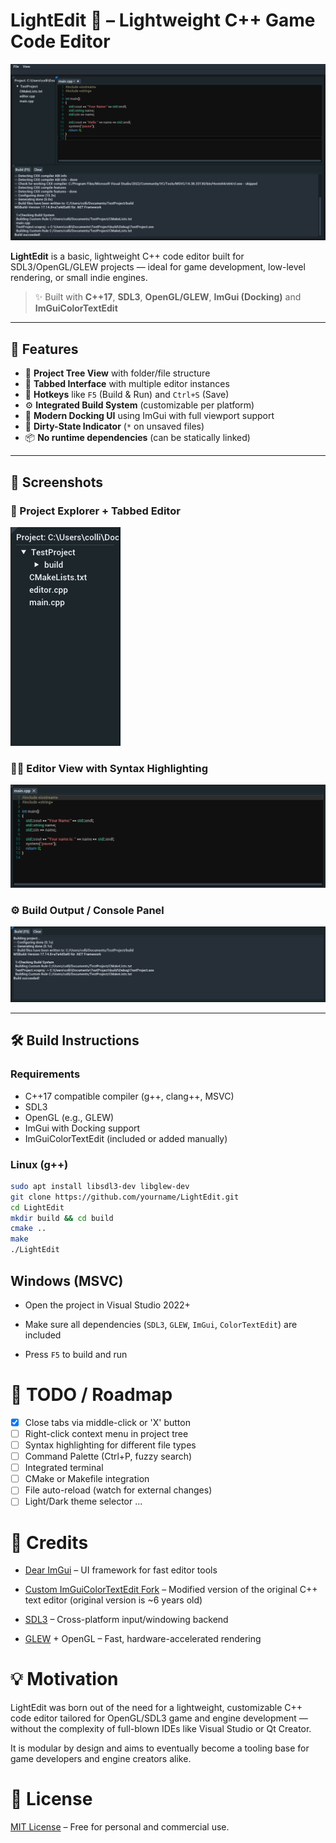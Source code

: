 # LightEdit 🌙 – Lightweight C++ Game Code Editor

![LightEdit](https://github.com/lul-v3/LightEdit/blob/main/github/img/LightEditPreview.png)

**LightEdit** is a basic, lightweight C++ code editor built for SDL3/OpenGL/GLEW projects — ideal for game development, low-level rendering, or small indie engines.

> ✨ Built with **C++17**, **SDL3**, **OpenGL/GLEW**, **ImGui (Docking)** and **ImGuiColorTextEdit**

---

## 🔧 Features

- 🌲 **Project Tree View** with folder/file structure
- 📄 **Tabbed Interface** with multiple editor instances
- 💾 **Hotkeys** like `F5` (Build & Run) and `Ctrl+S` (Save)
- ⚙️ **Integrated Build System** (customizable per platform)
- 🎨 **Modern Docking UI** using ImGui with full viewport support
- 🧠 **Dirty-State Indicator** (`*` on unsaved files)
- 📦 **No runtime dependencies** (can be statically linked)

---

## 📸 Screenshots


### 🧱 Project Explorer + Tabbed Editor  
![Project Explorer](https://github.com/lul-v3/LightEdit/blob/main/github/img/ProjectExplorer.png)

### 🧑‍💻 Editor View with Syntax Highlighting  
![Code Editor](https://github.com/lul-v3/LightEdit/blob/main/github/img/CodeEditor.png)

### ⚙️ Build Output / Console Panel  
![Build Output](https://github.com/lul-v3/LightEdit/blob/main/github/img/BuildOutput.png)

---

## 🛠️ Build Instructions

### Requirements

- C++17 compatible compiler (g++, clang++, MSVC)
- SDL3
- OpenGL (e.g., GLEW)
- ImGui with Docking support
- ImGuiColorTextEdit (included or added manually)

### Linux (g++)

```bash
sudo apt install libsdl3-dev libglew-dev
git clone https://github.com/yourname/LightEdit.git
cd LightEdit
mkdir build && cd build
cmake ..
make
./LightEdit
```
## Windows (MSVC)

- Open the project in Visual Studio 2022+

- Make sure all dependencies (``SDL3``, ``GLEW``, ``ImGui``, ``ColorTextEdit``) are included

- Press ``F5`` to build and run

# 🚧 TODO / Roadmap

- [x] Close tabs via middle-click or 'X' button
- [ ] Right-click context menu in project tree
- [ ] Syntax highlighting for different file types
- [ ] Command Palette (Ctrl+P, fuzzy search)
- [ ] Integrated terminal
- [ ] CMake or Makefile integration
- [ ] File auto-reload (watch for external changes)
- [ ] Light/Dark theme selector
...

# 🙏 Credits

- [Dear ImGui](https://github.com/ocornut/imgui) – UI framework for fast editor tools

- [Custom ImGuiColorTextEdit Fork](https://github.com/lul-v3/ImGuiColorTextEdit) – Modified version of the original C++ text editor (original version is ~6 years old)

- [SDL3](https://github.com/libsdl-org/SDL) – Cross-platform input/windowing backend

- [GLEW](https://glew.sourceforge.net/) + OpenGL – Fast, hardware-accelerated rendering

# 💡 Motivation

LightEdit was born out of the need for a lightweight, customizable C++ code editor tailored for OpenGL/SDL3 game and engine development — without the complexity of full-blown IDEs like Visual Studio or Qt Creator.

It is modular by design and aims to eventually become a tooling base for game developers and engine creators alike.

# 📜 License

[MIT License](https://github.com/lul-v3/LightEdit/blob/main/LICENSE) – Free for personal and commercial use.